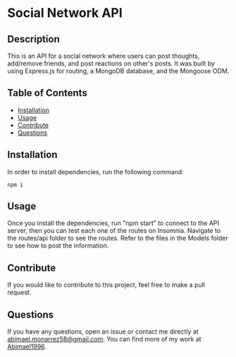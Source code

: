 # Social Network API

## Description
    
This is an API for a social network where users can post thoughts, add/remove friends, and post reactions on other's posts. It was built by using Express.js for routing, a MongoDB database, and the Mongoose ODM.
    
## Table of Contents
    
- [Installation](#installation)
- [Usage](#usage)
- [Contribute](#contribute)
- [Questions](#questions)
    
## Installation

In order to install dependencies, run the following command: 

    npm i
    
## Usage
    
Once you install the dependencies, run "npm start" to connect to the API server, then you can test each one of the routes on Insomnia. Navigate to the routes/api folder to see the routes. Refer to the files in the Models folder to see how to post the information.

## Contribute
    
If you would like to contribute to this project, feel free to make a pull request.
    
## Questions

If you have any questions, open an issue or contact me directly at abimael.monarrez58@gmail.com. You can find more of my work at [Abimael1996](https://github.com/Abimael1996).

